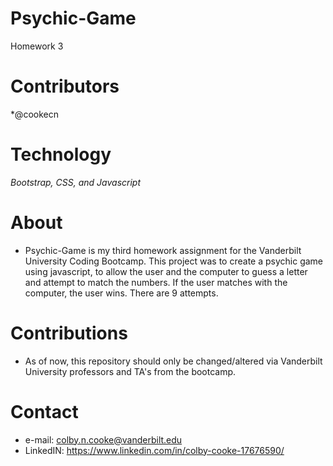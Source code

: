 # Psychic-Game
Homework 3 

# Contributors
*@cookecn

# Technology
*Bootstrap, CSS, and Javascript*

# About
* Psychic-Game is my third homework assignment for the Vanderbilt University Coding Bootcamp. This project was to create a psychic game using javascript, to allow the user and the computer to guess a letter and attempt to match the numbers. If the user matches with the computer, the user wins. There are 9 attempts.

# Contributions
* As of now, this repository should only be changed/altered via Vanderbilt University professors and TA's from the bootcamp.

# Contact
* e-mail: colby.n.cooke@vanderbilt.edu
* LinkedIN: https://www.linkedin.com/in/colby-cooke-17676590/
